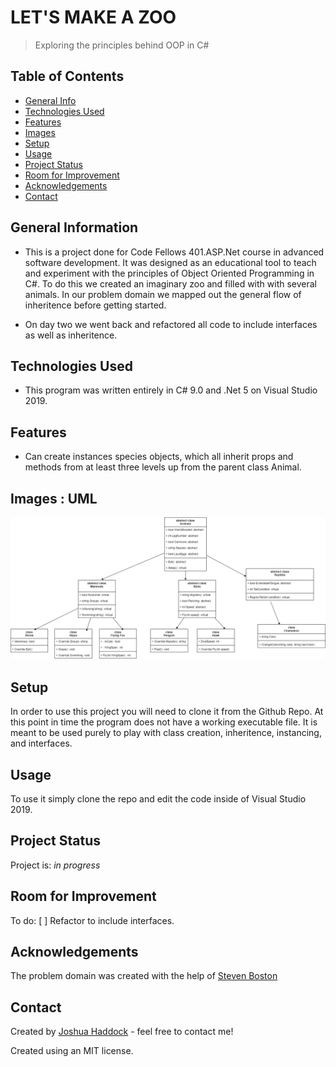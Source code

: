 # LET'S MAKE A ZOO
> Exploring the principles behind OOP in C#

## Table of Contents
* [General Info](#general-information)
* [Technologies Used](#technologies-used)
* [Features](#features)
* [Images](#screenshots)
* [Setup](#setup)
* [Usage](#usage)
* [Project Status](#project-status)
* [Room for Improvement](#room-for-improvement)
* [Acknowledgements](#acknowledgements)
* [Contact](#contact)
<!-- * [License](#license) -->

## General Information

* This is a project done for Code Fellows 401.ASP.Net course in advanced software development. It was designed as an educational tool to teach and experiment with the principles of Object Oriented Programming in C#. To do this we created an imaginary zoo and filled with with several animals. In our problem domain we mapped out the general flow of inheritence before getting started.

* On day two we went back and refactored all code to include interfaces as well as inheritence.

## Technologies Used

* This program was written entirely in C# 9.0 and .Net 5 on Visual Studio 2019.

## Features

* Can create instances species objects, which all inherit props and methods from at least three levels up from the parent class Animal.

## Images : UML

![Problem Domain UML](./OOP-Principles/images/ProblemDomain.png)
<!-- If you have screenshots you'd like to share, include them here. -->

## Setup

In order to use this project you will need to clone it from the Github Repo. At this point in time the program does not have a working executable file. It is meant to be used purely to play with class creation, inheritence, instancing, and interfaces.

## Usage

To use it simply clone the repo and edit the code inside of Visual Studio 2019.

## Project Status

Project is: *in progress*

## Room for Improvement

To do:
[ ] Refactor to include interfaces.


## Acknowledgements

The problem domain was created with the help of [Steven Boston](https://github.com/Steven-Boston)


## Contact
Created by [Joshua Haddock](https://www.linkedin.com/in/joshuahaddock/) - feel free to contact me!

Created using an MIT license.
